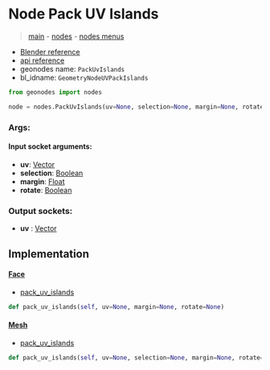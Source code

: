 # Node Pack UV Islands

> [main](../structure.md) - [nodes](nodes.md) - [nodes menus](nodes_menus.md)

- [Blender reference](https://docs.blender.org/manual/en/latest/modeling/geometry_nodes/uv/pack_uv_islands.html)
- [api reference](https://docs.blender.org/api/current/bpy.types.GeometryNodeUVPackIslands.html)
- geonodes name: `PackUvIslands`
- bl_idname: `GeometryNodeUVPackIslands`

```python
from geonodes import nodes

node = nodes.PackUvIslands(uv=None, selection=None, margin=None, rotate=None)
```

### Args:

#### Input socket arguments:

- **uv**: [Vector](Vector.md)
- **selection**: [Boolean](Boolean.md)
- **margin**: [Float](Float.md)
- **rotate**: [Boolean](Boolean.md)

### Output sockets:

- **uv** : [Vector](Vector.md)

## Implementation

#### [Face](Face.md)

 - [pack_uv_islands](Face.md#pack_uv_islands)
  ```python
  def pack_uv_islands(self, uv=None, margin=None, rotate=None)
  ```

#### [Mesh](Mesh.md)

 - [pack_uv_islands](Mesh.md#pack_uv_islands)
  ```python
  def pack_uv_islands(self, uv=None, selection=None, margin=None, rotate=None)
  ```

